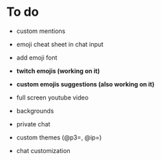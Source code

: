 To do
===================

 - custom mentions

 - emoji cheat sheet in chat input

 - add emoji font

 - **twitch emojis (working on it)**

 - **custom emojis suggestions (also working on it)**

 - full screen youtube video

 - backgrounds

 - private chat

 - custom themes (@p3=, @ip=)

 - chat customization
